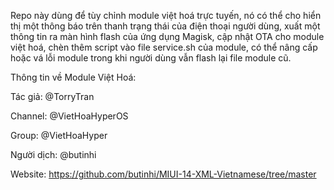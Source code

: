 Repo này dùng để tùy chỉnh module việt hoá trực tuyến, nó có thể cho hiển thị một thông báo trên thanh trạng thái của điện thoại người dùng, xuất một thông tin ra màn hình flash của ứng dụng Magisk, cập nhật OTA cho module việt hoá, chèn thêm script vào file service.sh của module, có thể nâng cấp hoặc vá lỗi module trong khi người dùng vẫn flash lại file module cũ.

Thông tin về Module Việt Hoá:

Tác giả: @TorryTran

Channel: @VietHoaHyperOS

Group: @VietHoaHyper

Người dịch: @butinhi

Website: https://github.com/butinhi/MIUI-14-XML-Vietnamese/tree/master
